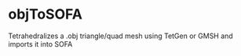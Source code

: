# objToSOFA
Tetrahedralizes a .obj triangle/quad mesh using TetGen or GMSH and imports it into SOFA
